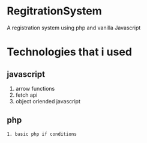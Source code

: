 # RegitrationSystem
A registration system using php and vanilla Javascript
# Technologies that i used
## javascript
   1. arrow functions
   2. fetch api
   3. object oriended javascript
## php
    1. basic php if conditions 

   

